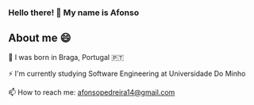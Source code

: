###  Hello there! 👋 My name is Afonso

## About me 😄

💬 I was born in Braga, Portugal 🇵🇹 

⚡ I'm currently studying Software Engineering at Universidade Do Minho

📫 How to reach me: afonsopedreira14@gmail.com
